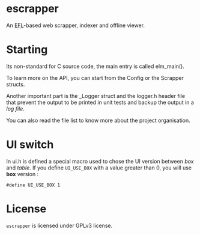 # escrapper

An [EFL](https://en.wikipedia.org/wiki/Enlightenment_Foundation_Libraries)-based
web scrapper, indexer and offline viewer.

# Starting

Its non-standard for C source code, the main entry is called elm_main().

To learn more on the API, you can start from the Config or the Scrapper 
structs.

Another important part is the _Logger struct and the logger.h header file 
that prevent the output to be printed in unit tests and backup the output 
in a *log file*.

You can also read the file list to know more about the project organisation.

# UI switch

In ui.h is defined a special macro used to chose the UI version between
*box* and *table*. If you define `UI_USE_BOX` with a value greater than 0,
you will use **box** version :

	#define UI_USE_BOX 1

# License

`escrapper` is licensed under GPLv3 license.
